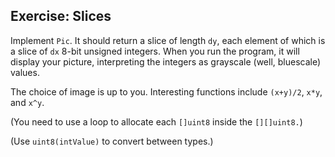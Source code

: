 ## Exercise: Slices

Implement `Pic`. It should return a slice of length `dy`, each element of which is a slice of `dx` 8-bit unsigned integers. When you run the program, it will display your picture, interpreting the integers as grayscale (well, bluescale) values.

The choice of image is up to you. Interesting functions include `(x+y)/2`, `x*y`, and `x^y`.

(You need to use a loop to allocate each `[]uint8` inside the `[][]uint8.`)

(Use `uint8(intValue)` to convert between types.)
